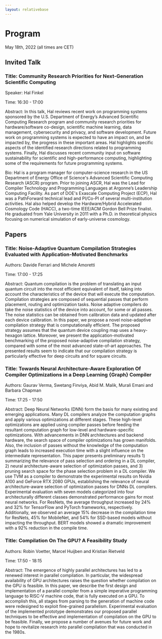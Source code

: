 ```yaml
---
layout: relativebase
---
```


# Program

May 18th, 2022 (all times are CET)




## Invited Talk

### Title: Community Research Priorities for Next-Generation Scientific Computing 

Speaker: Hal Finkel

Time: 16:30 - 17:00

Abstract: In this talk, Hal reviews recent work on programming systems sponsored by the U.S. Department of Energy’s Advanced Scientific Computing Research program and community research priorities for hardware/software co-design, scientific machine learning, data management, cybersecurity and privacy, and software development. Future work on programming systems is expected to have an impact on, and be impacted by, the progress in these important areas. Hal highlights specific aspects of the identified research directions related to programming systems. Finally, Hal discusses recent community input on software sustainability for scientific and high-performance computing, highlighting some of the requirements for future programming systems.

Bio: Hal is a program manager for computer-science research in the US Department of Energy Office of Science's Advanced Scientific Computing Research (ASCR) program. Prior to joining ASCR, Hal was the Lead for Compiler Technology and Programming Languages at Argonne’s Leadership Computing Facility. As part of DOE's Exascale Computing Project (ECP), Hal was a PathForward technical lead and PI/Co-PI of several multi-institution activities. Hal also helped develop the Hardware/Hybrid Accelerated Cosmology Code (HACC), a two-time IEEE/ACM Gordon Bell Prize finalist. He graduated from Yale University in 2011 with a Ph.D. in theoretical physics focusing on numerical simulation of early-universe cosmology.




## Papers

### Title: Noise-Adaptive Quantum Compilation Strategies Evaluated with Application-Motivated Benchmarks

Authors: Davide Ferrari and Michele Amoretti

Time: 17:00 - 17:25

Abstract: Quantum compilation is the problem of translating an input quantum circuit into the most efficient equivalent of itself, taking into account the characteristics of the device that will execute the computation. Compilation strategies are composed of sequential passes that perform placement, routing and optimization tasks. Noise adaptive compilers do take the noise statistics of the device into account, for some or all passes. The noise statistics can be obtained from calibration data and updated after each device calibration. In this paper, we propose a novel noise-adaptive compilation strategy that is computationally efficient. The proposed strategy assumes that the quantum device coupling map uses a heavy-hexagon lattice. Moreover, we present the application-motivated benchmarking of the proposed noise-adaptive compilation strategy, compared with some of the most advanced state-of-art approaches. The presented results seem to indicate that our compilation strategy is particularly effective for deep circuits and for square circuits.

### Title: Towards Neural Architecture-Aware Exploration Of Compiler Optimizations in a Deep Learning {Graph} Compiler

Authors: Gaurav Verma, Swetang Finviya, Abid M. Malik, Murali Emani and Barbara Chapman

Time: 17:25 - 17:50

Abstract: Deep Neural Networks (DNN) form the basis for many existing and emerging applications. Many DL compilers analyze the computation graphs and apply various optimizations at different stages. These high-level optimizations are applied using compiler passes before feeding the resultant computation graph for low-level and hardware-specific optimizations. With advancements in DNN architectures and backend hardware, the search space of compiler optimizations has grown manifolds. Also, the inclusion of passes without the knowledge of the computation graph leads to increased execution time with a slight influence on the intermediate representation. This paper presents preliminary results 1) summarizing the relevance of pass selection and ordering in a DL compiler, 2) neural architecture-aware selection of optimization passes, and 3) pruning search space for the phase selection problem in a DL compiler. We use TVM as a compiler to demonstrate the experimental results on Nvidia A100 and GeForce RTX 2080 GPUs, establishing the relevance of neural architecture-aware selection of optimization passes for DNNs DL compilers. Experimental evaluation with seven models categorized into four architecturally different classes demonstrated performance gains for most neural networks. For ResNets, the average throughput increased by 24% and 32% for TensorFlow and PyTorch frameworks, respectively. Additionally, we observed an average 15% decrease in the compilation time for ResNets, 45% for MobileNet, and 54% for SSD-based models without impacting the throughput. BERT models showed a dramatic improvement with a 92% reduction in the compile time.


### Title: Compilation On The GPU? A Feasibility Study

Authors: Robin Voetter, Marcel Huijben and Kristian Rietveld

Time: 17:50 - 18:15

Abstract: The emergence of highly parallel architectures has led to a renewed interest in parallel compilation. In particular, the widespread availability of GPU architectures raises the question whether compilation on the GPU is feasible. In this paper, we describe the first design and implementation of a parallel compiler from a simple imperative programming language to RISC-V machine code, that is fully executed on a GPU. To accomplish this, all stages from parsing to the generation of machine code were redesigned to exploit fine-grained parallelism. Experimental evaluation of the implemented prototype demonstrates our proposed parallel techniques to be effective and implementation of compilation on the GPU to be feasible. Finally, we propose a number of avenues for future work and hope to revitalize research into parallel compilation that was conducted in the 1980s.

